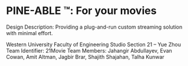 # PINE-ABLE ™: For your movies
Design Description: Providing a plug-and-run custom streaming solution with minimal effort.

Western University Faculty of Engineering
Studio Section 21 – Yue Zhou
Team Identifier: 21Movie
Team Members: Jahangir Abdullayev, Evan Cowan, Amit Altman, Jagbir Brar, Shajith Shajahan, Talha Kunwar
